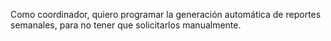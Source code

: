 Como coordinador, quiero programar la generación automática de reportes semanales, para no tener que solicitarlos manualmente.